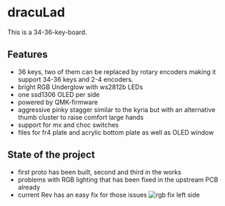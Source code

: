 # dracuLad
This is a 34-36-key-board.
## Features
- 36 keys, two of them can be replaced by rotary encoders making it support 34-36 keys and 2-4 encoders. 
- bright RGB Underglow with ws2812b LEDs
- one ssd1306 OLED per side
- powered by QMK-firmware
- aggressive pinky stagger similar to the kyria but with an alternative thumb cluster to raise comfort large hands
- support for mx and choc switches
- files for fr4 plate and acrylic bottom plate as well as OLED window
## State of the project
- first proto has been built, second and third in the works
- problems with RGB lighting that has been fixed in the upstream PCB already
- current Rev has an easy fix for those issues 
![rgb fix left side](https://github.com/mangoiv/draculad/blob/master/pictures/left_side_gnd_fix.jpg?raw=true)
